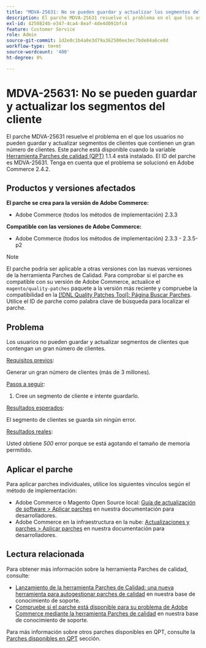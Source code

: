 ```yaml
---
title: "MDVA-25631: No se pueden guardar y actualizar los segmentos del cliente"
description: El parche MDVA-25631 resuelve el problema en el que los usuarios no pueden guardar y actualizar segmentos de clientes que contienen un gran número de clientes. Este parche está disponible cuando está instalada la [Quality Patches Tool (QPT)](/help/announcements/adobe-commerce-announcements/magento-quality-patches-released-new-tool-to-self-serve-quality-patches.md) 1.1.4. El ID del parche es MDVA-25631. Tenga en cuenta que el problema se solucionó en Adobe Commerce 2.4.2.
exl-id: 4250824b-e347-4ca4-8eaf-4de4d091bfc4
feature: Customer Service
role: Admin
source-git-commit: 1d2e0c1b4a8e3d79a362500ee3ec7bde84a6ce0d
workflow-type: tm+mt
source-wordcount: '400'
ht-degree: 0%

---
```


# MDVA-25631: No se pueden guardar y actualizar los segmentos del cliente

El parche MDVA-25631 resuelve el problema en el que los usuarios no pueden guardar y actualizar segmentos de clientes que contienen un gran número de clientes. Este parche está disponible cuando la variable [Herramienta Parches de calidad (QPT)](/help/announcements/adobe-commerce-announcements/magento-quality-patches-released-new-tool-to-self-serve-quality-patches.md) 1.1.4 está instalado. El ID del parche es MDVA-25631. Tenga en cuenta que el problema se solucionó en Adobe Commerce 2.4.2.

## Productos y versiones afectados

**El parche se crea para la versión de Adobe Commerce:**

* Adobe Commerce (todos los métodos de implementación) 2.3.3

**Compatible con las versiones de Adobe Commerce:**

* Adobe Commerce (todos los métodos de implementación) 2.3.3 - 2.3.5-p2

>[!NOTE]
>
>El parche podría ser aplicable a otras versiones con las nuevas versiones de la herramienta Parches de Calidad. Para comprobar si el parche es compatible con su versión de Adobe Commerce, actualice el `magento/quality-patches` paquete a la versión más reciente y compruebe la compatibilidad en la [[!DNL Quality Patches Tool]: Página Buscar Parches](https://devdocs.magento.com/quality-patches/tool.html#patch-grid). Utilice el ID de parche como palabra clave de búsqueda para localizar el parche.

## Problema

Los usuarios no pueden guardar y actualizar segmentos de clientes que contengan un gran número de clientes.

<u>Requisitos previos</u>:

Generar un gran número de clientes (más de 3 millones).

<u>Pasos a seguir</u>:

1. Cree un segmento de cliente e intente guardarlo.

<u>Resultados esperados</u>:

El segmento de clientes se guarda sin ningún error.

<u>Resultados reales</u>:

Usted obtiene *500* error porque se está agotando el tamaño de memoria permitido.

## Aplicar el parche

Para aplicar parches individuales, utilice los siguientes vínculos según el método de implementación:

* Adobe Commerce o Magento Open Source local: [Guía de actualización de software > Aplicar parches](https://devdocs.magento.com/guides/v2.4/comp-mgr/patching/mqp.html) en nuestra documentación para desarrolladores.
* Adobe Commerce en la infraestructura en la nube: [Actualizaciones y parches > Aplicar parches](https://devdocs.magento.com/cloud/project/project-patch.html) en nuestra documentación para desarrolladores.

## Lectura relacionada

Para obtener más información sobre la herramienta Parches de calidad, consulte:

* [Lanzamiento de la herramienta Parches de Calidad: una nueva herramienta para autogestionar parches de calidad](/help/announcements/adobe-commerce-announcements/magento-quality-patches-released-new-tool-to-self-serve-quality-patches.md) en nuestra base de conocimiento de soporte.
* [Compruebe si el parche está disponible para su problema de Adobe Commerce mediante la herramienta Parches de calidad](/help/support-tools/patches-available-in-qpt-tool/check-patch-for-magento-issue-with-magento-quality-patches.md) en nuestra base de conocimiento de soporte.

Para más información sobre otros parches disponibles en QPT, consulte la [Parches disponibles en QPT](https://support.magento.com/hc/en-us/sections/360010506631-Patches-available-in-MQP-tool-) sección.
